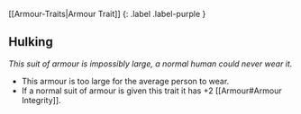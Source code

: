 
[[Armour-Traits|Armour Trait]]
{: .label .label-purple }

## Hulking
*This suit of armour is impossibly large, a normal human could never wear it.*
* This armour is too large for the average person to wear.
* If a normal suit of armour is given this trait it has +2 [[Armour#Armour Integrity]].